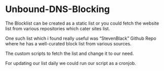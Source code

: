 # Unbound-DNS-Blocking
The Blocklist can be created as a static list or you could fetch the website list from various repositories which cater sites list.

One such list which i found really useful was “StevenBlack” Github Repo where he has a well-curated block list from various sources.

The custom scripts to fetch the list and change it to our need.

For updating our list daily we could run our script as a cronjob.
